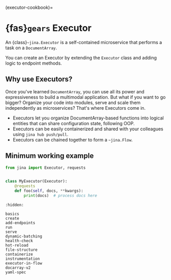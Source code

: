 (executor-cookbook)=
# {fas}`gears` Executor

An {class}`~jina.Executor` is a self-contained microservice that performs a task on a `DocumentArray`. 

You can create an Executor by extending the `Executor` class and adding logic to endpoint methods.

## Why use Executors?

Once you've learned `DocumentArray`, you can use all its power and expressiveness to build a multimodal application.
But what if you want to go bigger? Organize your code into modules, serve and scale them independently as microservices? That's where Executors come in.

- Executors let you organize DocumentArray-based functions into logical entities that can share configuration state, following OOP.
- Executors can be easily containerized and shared with your colleagues using `jina hub push/pull`.
- Executors can be chained together to form a `~jina.Flow`.

## Minimum working example

```python
from jina import Executor, requests


class MyExecutor(Executor):
    @requests
    def foo(self, docs, **kwargs):
        print(docs)  # process docs here
```



```{toctree}
:hidden:

basics
create
add-endpoints
run
serve
dynamic-batching
health-check
hot-reload
file-structure
containerize
instrumentation
executor-in-flow
docarray-v2
yaml-spec
```
